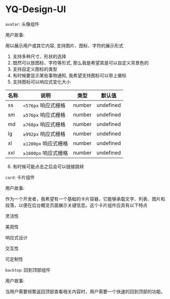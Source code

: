 # YQ-Design-UI

`avatar`: 头像组件

用户故事:

用以展示用户或其它内容, 支持图片、图标、字符的展示形式

1. 支持多种尺寸、形状的选择
2. 既然可以放图标、字符等形式, 那么我是希望其是可以自定义背景色的
3. 支持自定义图标的类型
4. 有时候要显示某些事物通知, 我希望支持图标可以带上徽标
5. 支持图标可以响应式变化大小

名称 | 说明 | 类型 | 默认值
-- | -- | -- | --
xs | `<576px` 响应式栅格 | number | undefined
sm | `≥576px` 响应式栅格 | number | undefined
md | `≥768px` 响应式栅格 | number | undefined
lg | `≥992px` 响应式栅格 | number | undefined
xl | `≥1200px` 响应式栅格 | number | undefined
xxl | `≥1600px` 响应式栅格 | number | undefined

6. 有时候可能点击之后会可以链接跳转

`card`: 卡片组件

用户故事:  

作为一个开发者，我希望有一个基础的卡片容器，它能够承载文字、列表、图片和段落，以便在后台概览页面展示关键信息。这个卡片组件应具有以下特点

灵活性

美观性

响应式设计

交互性

可定制性

`backtop`: 回到顶部组件

用户故事:

当用户需要频繁返回顶部查看相关内容时，用户需要一个快速的回到顶部的功能。